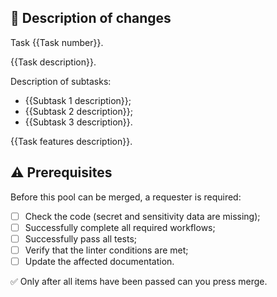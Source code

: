 ## 📜 Description of changes

Task {{Task number}}.

{{Task description}}.

Description of subtasks:

- {{Subtask 1 description}};
- {{Subtask 2 description}};
- {{Subtask 3 description}}.

{{Task features description}}.

## ⚠️ Prerequisites

Before this pool can be merged, a requester is required:

- [ ] Check the code (secret and sensitivity data are missing);
- [ ] Successfully complete all required workflows;
- [ ] Successfully pass all tests;
- [ ] Verify that the linter conditions are met;
- [ ] Update the affected documentation.

✅ Only after all items have been passed can you press merge.
